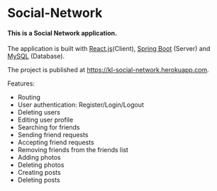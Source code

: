 # Social-Network

#### This is a Social Network application.

The application is built with [React.js](https://reactjs.org/)(Client), [Spring Boot](http://spring.io/projects/spring-boot) (Server) and [MySQL](https://www.mysql.com/) (Database).

The project is published at https://kl-social-network.herokuapp.com.

Features:
- Routing
- User authentication: Register/Login/Logout
- Deleting users
- Editing user profile
- Searching for friends
- Sending friend requests
- Accepting friend requests
- Removing friends from the friends list
- Adding photos
- Deleting photos
- Creating posts
- Deleting posts
